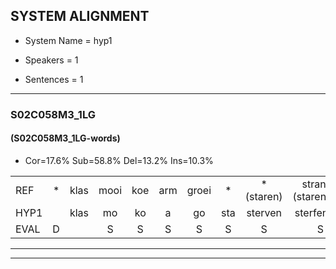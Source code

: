 
## SYSTEM ALIGNMENT

- System Name = hyp1

- Speakers = 1

- Sentences = 1

---

### S02C058M3_1LG

#### (S02C058M3_1LG-words)

- Cor=17.6%	Sub=58.8%	Del=13.2%	Ins=10.3%

|  |  |  |  |  |  |  |  |  |  |  |  |  |  |  |  |  |  |  |  |  |  |  |  |  |  |  |  |  |  |  |  |  |  |  |  |  |  |  |  |  |  |  |  |  |  |  |  |  |  |  |  |  |  |  |  |  |  |  |  |  |  |  |  |  |  |  |  |  |
|:--- |:---:|:---:|:---:|:---:|:---:|:---:|:---:|:---:|:---:|:---:|:---:|:---:|:---:|:---:|:---:|:---:|:---:|:---:|:---:|:---:|:---:|:---:|:---:|:---:|:---:|:---:|:---:|:---:|:---:|:---:|:---:|:---:|:---:|:---:|:---:|:---:|:---:|:---:|:---:|:---:|:---:|:---:|:---:|:---:|:---:|:---:|:---:|:---:|:---:|:---:|:---:|:---:|:---:|:---:|:---:|:---:|:---:|:---:|:---:|:---:|:---:|:---:|:---:|:---:|:---:|:---:|:---:|:---:|
| REF | * | klas | mooi | koe | arm | groei | * | *(staren) | strand*(starenden) | bed | eerst*(eerste) | voor |  |  |  |  |  |  |  | draai | *(saai) | * | * | *(saai) | * | sjaal | * | herfst | duur | straat*(staart) | leeuw | * | * | *(kolen) | hoek | * | * | *s | krant | hout | * | vriend*(vrienden) | gauw | chips | * | groen | feest | reis | jas | huis | paard | vijf | * | muts | nieuw | kind | bang | oog | * | zacht | schoen | * | * | *s | plas | neus | knoop | plank |
| HYP1 |  | klas | mo | ko | a | go | sta | sterven | sterfenden | bet | eerste | voor | drai | si | s | s | s | s | mar | ik | stoppen | bij | ne | ni | doe | ma | uh | herft | duur | stet | leeuw |  | ok | l | la | gouk | c | e | ku | kant | out | vrienden | gouw | sgis | groei | groen | feest | fijst | jos | huis |  | pert | ces | mut | nieuw | kind |  |  | baloog | zacht | schoen |  |  |  |  | pasplases | knoop | lank |
| EVAL | D |  | S | S | S | S | S | S | S | S | S |  | I | I | I | I | I | I | I | S | S | S | S | S | S | S | S | S |  | S |  | D | S | S | S | S | S | S | S | S | S | S | S | S | S |  |  | S | S |  | D | S | S | S |  |  | D | D | S |  |  | D | D | D | D | S |  | S |
---

---
